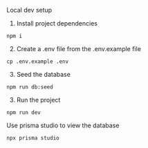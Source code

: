 Local dev setup

1. Install project dependencies

```
npm i
```

2. Create a .env file from the .env.example file

```
cp .env.example .env
```

3. Seed the database

```
npm run db:seed
```

3. Run the project

```
npm run dev
```

Use prisma studio to view the database

```
npx prisma studio
```
